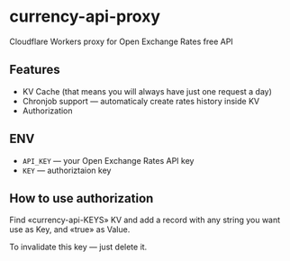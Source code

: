 # currency-api-proxy

Cloudflare Workers proxy for Open Exchange Rates free API

## Features

- KV Cache (that means you will always have just one request a day)
- Chronjob support — automaticaly create rates history inside KV
- Authorization

## ENV

- `API_KEY` — your Open Exchange Rates API key
- `KEY` — authoriztaion key

## How to use authorization

Find «currency-api-KEYS» KV and add a record with any string you want use as Key, and «true» as Value.

To invalidate this key — just delete it.

